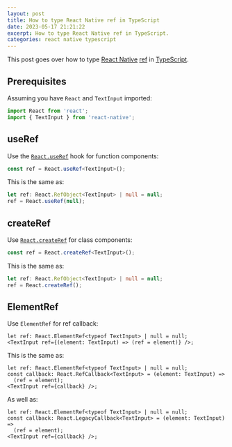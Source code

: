 ```yaml
---
layout: post
title: How to type React Native ref in TypeScript
date: 2023-05-17 21:21:22
excerpt: How to type React Native ref in TypeScript.
categories: react native typescript
---
```


This post goes over how to type [React Native](https://reactnative.dev/) [ref](https://react.dev/learn/manipulating-the-dom-with-refs) in [TypeScript](https://www.typescriptlang.org/).

## Prerequisites

Assuming you have `React` and `TextInput` imported:

```ts
import React from 'react';
import { TextInput } from 'react-native';
```

## useRef

Use the [`React.useRef`](https://react.dev/reference/react/useRef) hook for function components:

```ts
const ref = React.useRef<TextInput>();
```

This is the same as:

```ts
let ref: React.RefObject<TextInput> | null = null;
ref = React.useRef(null);
```

## createRef

Use [`React.createRef`](https://react.dev/reference/react/useRef) for class components:

```ts
const ref = React.createRef<TextInput>();
```

This is the same as:

```ts
let ref: React.RefObject<TextInput> | null = null;
ref = React.createRef();
```

## ElementRef

Use `ElementRef` for ref callback:

```tsx
let ref: React.ElementRef<typeof TextInput> | null = null;
<TextInput ref={(element: TextInput) => (ref = element)} />;
```

This is the same as:

```tsx
let ref: React.ElementRef<typeof TextInput> | null = null;
const callback: React.RefCallback<TextInput> = (element: TextInput) =>
  (ref = element);
<TextInput ref={callback} />;
```

As well as:

```tsx
let ref: React.ElementRef<typeof TextInput> | null = null;
const callback: React.LegacyCallback<TextInput> = (element: TextInput) =>
  (ref = element);
<TextInput ref={callback} />;
```
